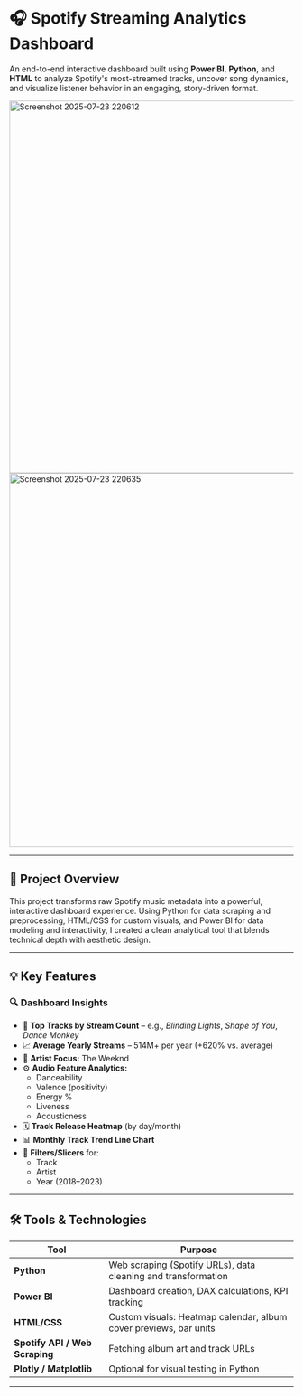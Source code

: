 # 🎧 Spotify Streaming Analytics Dashboard

An end-to-end interactive dashboard built using **Power BI**, **Python**, and **HTML** to analyze Spotify's most-streamed tracks, uncover song dynamics, and visualize listener behavior in an engaging, story-driven format.

<img width="1223" height="659" alt="Screenshot 2025-07-23 220612" src="https://github.com/user-attachments/assets/17e9bb80-8283-41ab-bc28-1a449c026138" />
<img width="1223" height="662" alt="Screenshot 2025-07-23 220635" src="https://github.com/user-attachments/assets/40df59df-0fec-416d-adda-489e2be49674" />

---

## 📌 Project Overview

This project transforms raw Spotify music metadata into a powerful, interactive dashboard experience. Using Python for data scraping and preprocessing, HTML/CSS for custom visuals, and Power BI for data modeling and interactivity, I created a clean analytical tool that blends technical depth with aesthetic design.

---

## 💡 Key Features

### 🔍 Dashboard Insights
- 🎵 **Top Tracks by Stream Count** – e.g., *Blinding Lights*, *Shape of You*, *Dance Monkey*
- 📈 **Average Yearly Streams** – 514M+ per year (+620% vs. average)
- 👤 **Artist Focus:** The Weeknd
- ⚙️ **Audio Feature Analytics:** 
  - Danceability
  - Valence (positivity)
  - Energy %
  - Liveness
  - Acousticness
- 🗓 **Track Release Heatmap** (by day/month)
- 📊 **Monthly Track Trend Line Chart**
- 🧭 **Filters/Slicers** for:
  - Track
  - Artist
  - Year (2018–2023)

---

## 🛠️ Tools & Technologies

| Tool         | Purpose                                 |
|--------------|------------------------------------------|
| **Python**   | Web scraping (Spotify URLs), data cleaning and transformation |
| **Power BI** | Dashboard creation, DAX calculations, KPI tracking |
| **HTML/CSS** | Custom visuals: Heatmap calendar, album cover previews, bar units |
| **Spotify API / Web Scraping** | Fetching album art and track URLs |
| **Plotly / Matplotlib** | Optional for visual testing in Python |

---

